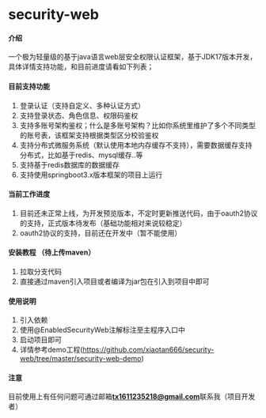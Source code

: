 # security-web

#### 介绍
一个极为轻量级的基于java语言web层安全权限认证框架，基于JDK17版本开发，具体详情支持功能，和目前进度请看如下列表；

#### 目前支持功能
1.  登录认证（支持自定义、多种认证方式）
2.  支持登录状态、角色信息、权限码鉴权
3.  支持多账号架构鉴权；什么是多账号架构？比如你系统里维护了多个不同类型的账号表，该框架支持根据类型区分校验鉴权
4.  支持分布式微服务系统（默认使用本地内存缓存不支持），需要数据缓存支持分布式，比如基于redis、mysql缓存..等
5.  支持基于redis数据库的数据缓存
6.  支持使用springboot3.x版本框架的项目上运行

#### 当前工作进度
1.  目前还未正常上线，为开发预览版本，不定时更新推送代码，由于oauth2协议的支持，正式版本待发布（基础功能相对来说较稳定）
2.  oauth2协议的支持，目前还在开发中（暂不能使用）

#### 安装教程 （待上传maven）
1.  拉取分支代码
2.  直接通过maven引入项目或者编译为jar包在引入到项目中即可

#### 使用说明
1.  引入依赖
2.  使用@EnabledSecurityWeb注解标注至主程序入口中
3.  启动项目即可
4. 详情参考demo工程(https://github.com/xiaotan666/security-web/tree/master/security-web-demo)

#### 注意
目前使用上有任何问题可通过邮箱**tx1611235218@gmail.com**联系我（项目开发者）


